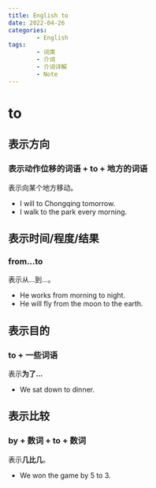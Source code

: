 ```yaml
---
title: English to
date: 2022-04-26
categories:
        - English
tags:
        - 词类
        - 介词
        - 介词详解
        - Note
---
```


# to

## 表示方向

### 表示动作位移的词语 + to + 地方的词语

表示向某个地方移动。

- I will to Chongqing tomorrow.
- I walk to the park every morning.

## 表示时间/程度/结果

### from...to

表示从...到...。

- He works from morning to night.
- He will fly from the moon to the earth.

## 表示目的

### to + 一些词语

表示**为了...**

- We sat down to dinner.

## 表示比较

### by + 数词 + to + 数词

表示**几比几**。

- We won the game by 5 to 3.
